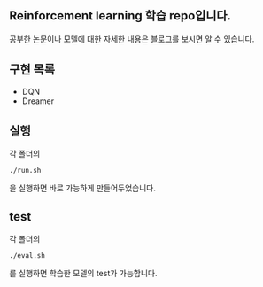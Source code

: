 ## Reinforcement learning 학습 repo입니다.
공부한 논문이나 모델에 대한 자세한 내용은 [블로그](https://velog.io/@jojo0217/posts)를 보시면 알 수 있습니다.

## 구현 목록
- DQN
- Dreamer

## 실행
각 폴더의
```
./run.sh
```
을 실행하면 바로 가능하게 만들어두었습니다.

## test
각 폴더의 
```
./eval.sh
```
를 실행하면 학습한 모델의 test가 가능합니다.